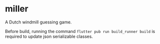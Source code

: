 # miller

A Dutch windmill guessing game.


Before build, running the command
`flutter pub run build_runner build`
is required to update json serializable classes.